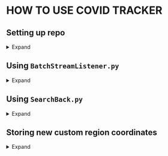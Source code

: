 # HOW TO USE COVID TRACKER

## Setting up repo
<details>
 <summary>Expand</summary>
 
1. Clone repo
```
git clone https://github.com/lc5415/COVIDTracker.git
```
2. create virtualenv with requirements
```
cd TweetSearch
python3 -m venv tweetCOVID
source tweetCOVID/bin/activate
pip install -r requirements.txt
```
</details>

## Using `BatchStreamListener.py`
<details>
 <summary>Expand</summary>
 
This script can be used to start a stream with a given set of keywords and a directory output. Each 10,000 tweets will be stored in separate json files within the output directory. If no output directory is given the results will be stored in `StreamDir/`. For help with script commands type: `BatchStreamListener.py -h` in your command line.
Options are:
  * `--keyword, -k`: (no default) keywords to search for can be a single word or a list.
  * `--output, -o`: (default: StreamDir/) Output directory to store results
  * `--verbose, -v`: (default: False) whether output should be verbose or not (if verbose, tweet creation time and text will be displayed)
  * `--batch-size, -bs`: (default: 10000) Number of tweets to store in each individual file 
  * `--location, -l`: (no default) [type: string] Name of a region that has been stored in RegionCoords.json. To learn how to add a region to RegionCoords.json read further down.
  * `--coordinates, -cord`: (no default)[type: float][format: [SWlongitude SWlatitute NElongitude NElatitude]x (as many region as you want to track)] Custom region defined by polygon coordinates to track. You should give coordinates of the southwest corner first and then the coordinates or the northeast corner as this is the required format by the Twitter API.

Example coordinates are:
```
    LOCATIONS = [-124.7771694, 24.520833, -66.947028, 49.384472,        # Contiguous US
                 -164.639405, 58.806859, -144.152365, 71.76871,         # Alaska
                 -160.161542, 18.776344, -154.641396, 22.878623]        # Hawaii
```

* Run Tweet Batch sampler
```
python BatchStreamListener.py --keyword key1 key2 ... keyN --output OutputDirName --batch-size 10000 --verbose --location london 
```
Stop the stream anytime by clicking CTRL-C. Now your data has been loaded in the output directory. To load the json files in python:
### Loading results in python/jupyter notebook
Just input the right output directory
```
import os
import json
import pandas as pd

tweets = []
filedir = "OUTPUT_DIRECTORY"
for file in os.listdir(filedir):    
    for tweet in open(os.path.join(filedir,file), 'r'):
        tweets.append(json.loads(tweet))

tweets = pd.DataFrame(tweets)
```
</details>

## Using `SearchBack.py`
<details>
 <summary>Expand</summary>
 
This script can be used to search for tweets (limited to 1% of all Twitter) that contain a certain keyword or a certain location. Similarly to `BatchStreamListener.py`, this script can be called from the command line with a few options.
By default, the script will look for 10,000 tweets that contain the teerm "covid" (case insensitive) and store the results in a csv file in the directory BackSearch/ in the file SomeKeywords.json
Options are:
  * `--keyword, -k`: (no default)  keywords to search for can be a single word or a list.
  * `--output, -o`: (default: BackSearch) Output directory to store results
  * `--file, -f`: (default: SomeKeywords), File name of json file where all search results will be stored
  * `--output-format, -of`: (default: json)[other options csv] if csv option is called, the search output will be stored in a csv file in addition to the json file.
  * `--amount, -a`: (default: 10000), Number of tweets to search 
  * `--include-retweets, -rt`: (default: False) whether to include retweets in search results or not. 

* Run `SearchBack.py`
```
python SearchBack.py --keyword key1 key2 ... keyN --output OutputDirName --file OutputFileName --amount 10000 --include-retweets 
```

### To load the output file from `SearchBack.py`

```
import pandas as pd
import json

tweets = pd.read_json("path/to/file.json", lines = True)
```
</details>

## Storing new custom region coordinates
<details>
 <summary>Expand</summary>
 
Twitter has a strict format for location search. To make it easier to track any custom region I have made a script (`DumpingGeoJSONs.py`). The script should be run from the command window. The script will prompt you to enter a region name and thereafter GeoJSON file (raw). The workflow is as follows, go to [http://geojson.io/](http://geojson.io/), select a custom a region in the world map. Then copy the raw json text from the right panel and paste it in the command prompt once you are requested to do so.
Now your new custom region will be stored in the file `RegionCoords.json`, if the file does not exist it will be created.
</details>
